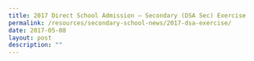 ```yaml
---
title: 2017 Direct School Admission – Secondary (DSA Sec) Exercise
permalink: /resources/secondary-school-news/2017-dsa-exercise/
date: 2017-05-08
layout: post
description: ""
---
```

